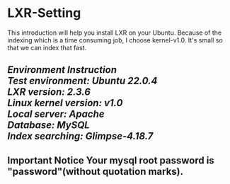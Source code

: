 # LXR-Setting


This introduction will help you install LXR on your Ubuntu.
Because of the indexing which is a time consuming job, I choose kernel-v1.0. It's small so that we can index that fast.

*Environment Instruction*  
***Test environment: Ubuntu 22.0.4***  
***LXR version: 2.3.6***  
***Linux kernel version: v1.0***  
***Local server: Apache***  
***Database: MySQL***  
***Index searching: Glimpse-4.18.7***  
-----------------------------------

**Important Notice**
Your mysql root password is "password"(without quotation marks).
-----------------------------------
